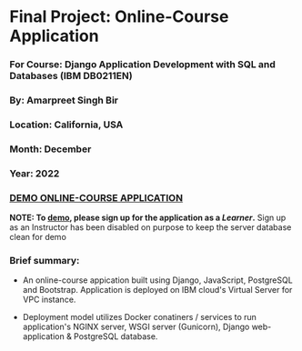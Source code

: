 # Final Project: Online-Course Application
### For  Course: Django Application Development with SQL and Databases (IBM DB0211EN)
### By: Amarpreet Singh Bir
### Location: California, USA
### Month: December
### Year: 2022
### <a href="https://www.practice2deploy4amar.com" target="_blank">DEMO ONLINE-COURSE APPLICATION</a>


**NOTE: To <a href="https://www.practice2deploy4amar.com" target="_blank">demo</a>, please sign up for the application as a _Learner_.** Sign up as an Instructor has been disabled on purpose to keep the server database clean for demo

### Brief summary:
* An online-course appication built using Django, JavaScript, PostgreSQL and Bootstrap. Application is deployed on IBM cloud's Virtual Server for VPC instance. 

* Deployment model utilizes Docker conatiners / services to run application's NGINX server, WSGI server (Gunicorn), Django web-application & PostgreSQL database.


